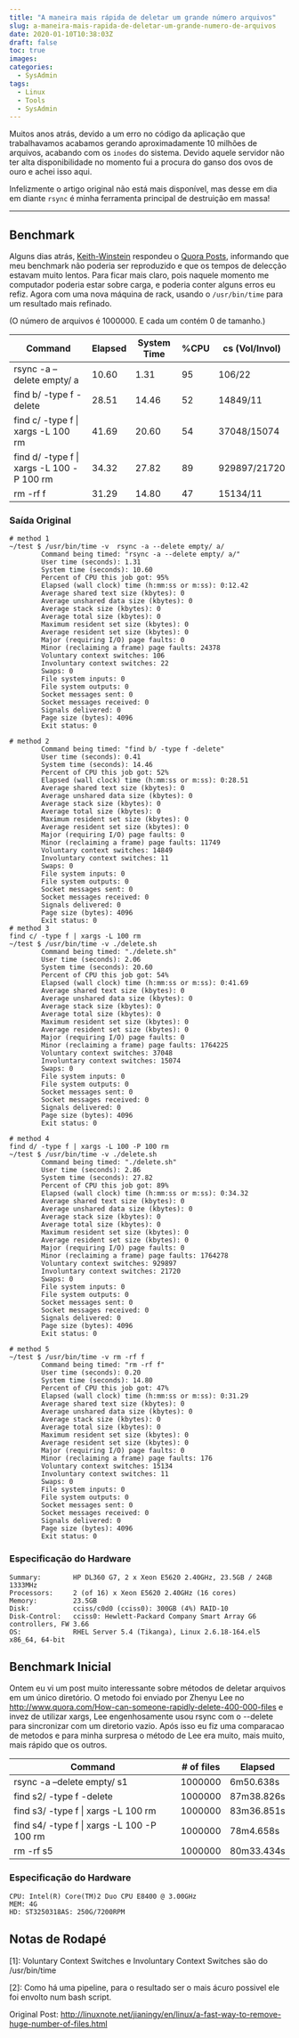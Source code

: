 ```yaml
---
title: "A maneira mais rápida de deletar um grande número arquivos"
slug: a-maneira-mais-rapida-de-deletar-um-grande-numero-de-arquivos
date: 2020-01-10T10:38:03Z
draft: false
toc: true
images:
categories:
  - SysAdmin
tags:
  - Linux
  - Tools
  - SysAdmin
---
```


Muitos anos atrás, devido a um erro no código da aplicação que trabalhavamos acabamos gerando aproximadamente 10 milhões de arquivos, acabando com os `inodes` do sistema. Devido aquele servidor não ter alta disponibilidade no momento fui a procura do ganso dos ovos de ouro e achei isso aqui.

Infelizmente o artigo original não está mais disponível, mas desse em dia em diante `rsync` é minha ferramenta principal de destruição em massa!

---

## Benchmark

Alguns dias atrás,  [Keith-Winstein](https://www.quora.com/profile/Keith-Winstein) respondeu o [Quora Posts](https://www.quora.com/How-can-someone-rapidly-delete-400-000-files), informando que meu benchmark não poderia ser reproduzido e que os tempos de delecção estavam muito lentos. Para ficar mais claro, pois naquele momento me computador poderia estar sobre carga, e poderia conter alguns erros eu refiz. Agora com uma nova máquina de rack, usando o  `/usr/bin/time` para um resultado mais refinado.


(O número de arquivos é 1000000. E cada um contém 0 de tamanho.)


| Command                                     | Elapsed  | System Time  | %CPU  | cs (Vol/Invol)  |
|---------------------------------------------|----------|--------------|-------|------------------|
| rsync -a –delete empty/ a                   | 10.60	   | 1.31	        | 95    | 106/22           |
| find b/ -type f -delete	                    | 28.51	   | 14.46        |	52    | 14849/11         |
| find c/ -type f \| xargs -L 100 rm          | 41.69	   | 20.60	      | 54    | 37048/15074      |
| find d/ -type f \| xargs -L 100 -P 100 rm   | 34.32	   | 27.82	      | 89    | 929897/21720     |
| rm -rf f                                    | 31.29	   | 14.80	      | 47    | 15134/11         |

### Saída Original

```
# method 1
~/test $ /usr/bin/time -v  rsync -a --delete empty/ a/
        Command being timed: "rsync -a --delete empty/ a/"
        User time (seconds): 1.31
        System time (seconds): 10.60
        Percent of CPU this job got: 95%
        Elapsed (wall clock) time (h:mm:ss or m:ss): 0:12.42
        Average shared text size (kbytes): 0
        Average unshared data size (kbytes): 0
        Average stack size (kbytes): 0
        Average total size (kbytes): 0
        Maximum resident set size (kbytes): 0
        Average resident set size (kbytes): 0
        Major (requiring I/O) page faults: 0
        Minor (reclaiming a frame) page faults: 24378
        Voluntary context switches: 106
        Involuntary context switches: 22
        Swaps: 0
        File system inputs: 0
        File system outputs: 0
        Socket messages sent: 0
        Socket messages received: 0
        Signals delivered: 0
        Page size (bytes): 4096
        Exit status: 0

# method 2
        Command being timed: "find b/ -type f -delete"
        User time (seconds): 0.41
        System time (seconds): 14.46
        Percent of CPU this job got: 52%
        Elapsed (wall clock) time (h:mm:ss or m:ss): 0:28.51
        Average shared text size (kbytes): 0
        Average unshared data size (kbytes): 0
        Average stack size (kbytes): 0
        Average total size (kbytes): 0
        Maximum resident set size (kbytes): 0
        Average resident set size (kbytes): 0
        Major (requiring I/O) page faults: 0
        Minor (reclaiming a frame) page faults: 11749
        Voluntary context switches: 14849
        Involuntary context switches: 11
        Swaps: 0
        File system inputs: 0
        File system outputs: 0
        Socket messages sent: 0
        Socket messages received: 0
        Signals delivered: 0
        Page size (bytes): 4096
        Exit status: 0
# method 3
find c/ -type f | xargs -L 100 rm
~/test $ /usr/bin/time -v ./delete.sh
        Command being timed: "./delete.sh"
        User time (seconds): 2.06
        System time (seconds): 20.60
        Percent of CPU this job got: 54%
        Elapsed (wall clock) time (h:mm:ss or m:ss): 0:41.69
        Average shared text size (kbytes): 0
        Average unshared data size (kbytes): 0
        Average stack size (kbytes): 0
        Average total size (kbytes): 0
        Maximum resident set size (kbytes): 0
        Average resident set size (kbytes): 0
        Major (requiring I/O) page faults: 0
        Minor (reclaiming a frame) page faults: 1764225
        Voluntary context switches: 37048
        Involuntary context switches: 15074
        Swaps: 0
        File system inputs: 0
        File system outputs: 0
        Socket messages sent: 0
        Socket messages received: 0
        Signals delivered: 0
        Page size (bytes): 4096
        Exit status: 0

# method 4
find d/ -type f | xargs -L 100 -P 100 rm
~/test $ /usr/bin/time -v ./delete.sh
        Command being timed: "./delete.sh"
        User time (seconds): 2.86
        System time (seconds): 27.82
        Percent of CPU this job got: 89%
        Elapsed (wall clock) time (h:mm:ss or m:ss): 0:34.32
        Average shared text size (kbytes): 0
        Average unshared data size (kbytes): 0
        Average stack size (kbytes): 0
        Average total size (kbytes): 0
        Maximum resident set size (kbytes): 0
        Average resident set size (kbytes): 0
        Major (requiring I/O) page faults: 0
        Minor (reclaiming a frame) page faults: 1764278
        Voluntary context switches: 929897
        Involuntary context switches: 21720
        Swaps: 0
        File system inputs: 0
        File system outputs: 0
        Socket messages sent: 0
        Socket messages received: 0
        Signals delivered: 0
        Page size (bytes): 4096
        Exit status: 0

# method 5
~/test $ /usr/bin/time -v rm -rf f
        Command being timed: "rm -rf f"
        User time (seconds): 0.20
        System time (seconds): 14.80
        Percent of CPU this job got: 47%
        Elapsed (wall clock) time (h:mm:ss or m:ss): 0:31.29
        Average shared text size (kbytes): 0
        Average unshared data size (kbytes): 0
        Average stack size (kbytes): 0
        Average total size (kbytes): 0
        Maximum resident set size (kbytes): 0
        Average resident set size (kbytes): 0
        Major (requiring I/O) page faults: 0
        Minor (reclaiming a frame) page faults: 176
        Voluntary context switches: 15134
        Involuntary context switches: 11
        Swaps: 0
        File system inputs: 0
        File system outputs: 0
        Socket messages sent: 0
        Socket messages received: 0
        Signals delivered: 0
        Page size (bytes): 4096
        Exit status: 0
```

### Especificação do Hardware

```
Summary:        HP DL360 G7, 2 x Xeon E5620 2.40GHz, 23.5GB / 24GB 1333MHz
Processors:     2 (of 16) x Xeon E5620 2.40GHz (16 cores)
Memory:         23.5GB
Disk:           cciss/c0d0 (cciss0): 300GB (4%) RAID-10
Disk-Control:   cciss0: Hewlett-Packard Company Smart Array G6 controllers, FW 3.66
OS:             RHEL Server 5.4 (Tikanga), Linux 2.6.18-164.el5 x86_64, 64-bit
```

## Benchmark Inicial

Ontem eu vi um post muito interessante sobre métodos de deletar arquivos em um único diretório. O metodo foi enviado por Zhenyu Lee no http://www.quora.com/How-can-someone-rapidly-delete-400-000-files e invez de utilizar xargs, Lee engenhosamente usou rsync com o --delete para sincronizar com um diretorio vazio. Após isso eu fiz uma comparacao de metodos e para minha surpresa o método de Lee era muito, mais muito, mais rápido que os outros.
 

| Command                                      | # of files  | Elapsed    |
|----------------------------------------------|-------------|------------|
| rsync -a –delete empty/ s1                   | 1000000	    | 6m50.638s  |
| find s2/ -type f -delete	                   | 1000000	    | 87m38.826s |
| find s3/ -type f \| xargs -L 100 rm          | 1000000	    | 83m36.851s |
| find s4/ -type f \| xargs -L 100 -P 100 rm   | 1000000      | 78m4.658s  |
| rm -rf s5                                    | 1000000	    | 80m33.434s |

### Especificação do Hardware

```
CPU: Intel(R) Core(TM)2 Duo CPU E8400 @ 3.00GHz
MEM: 4G
HD: ST3250318AS: 250G/7200RPM
```

## Notas de Rodapé
[1]: Voluntary Context Switches e Involuntary Context Switches são do /usr/bin/time

[2]: Como há uma pipeline, para o resultado ser o mais ácuro possivel ele foi envolto num bash script.



Original Post: http://linuxnote.net/jianingy/en/linux/a-fast-way-to-remove-huge-number-of-files.html 